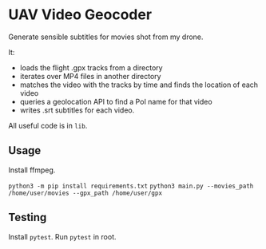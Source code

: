 # UAV Video Geocoder

Generate sensible subtitles for movies shot from my drone.

It: 
- loads the flight .gpx tracks from a directory 
- iterates over MP4 files in another directory
- matches the video with the tracks by time and finds the location of each video
- queries a geolocation API to find a PoI name for that video
- writes .srt subtitles for each video.

All useful code is in `lib`.

## Usage

Install ffmpeg.

`python3 -m pip install requirements.txt`
`python3 main.py --movies_path /home/user/movies --gpx_path /home/user/gpx`

## Testing

Install `pytest`. Run `pytest` in root.
